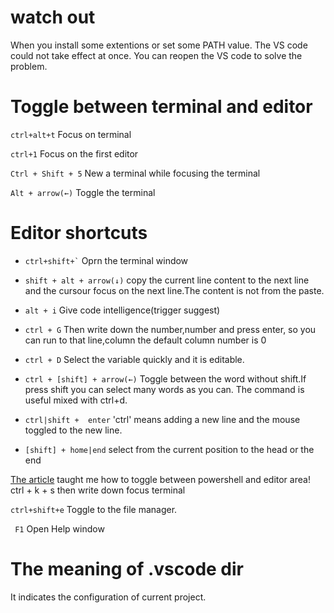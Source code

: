 # watch out
When you install some extentions or set some PATH value. The VS code could not take effect at once.
You can reopen the VS code to solve the problem.

# Toggle between terminal and editor
``` ctrl+alt+t ```
Focus on terminal

``` ctrl+1 ```
Focus on the first editor

``` Ctrl + Shift + 5 ```
New a terminal while focusing the terminal

``` Alt + arrow(←) ```
Toggle the terminal

# Editor shortcuts
- ``` ctrl+shift+` ```
 Oprn the terminal window

- ``` shift + alt + arrow(↓) ```
 copy the current line content to the next line and the cursour focus on the next line.The content is not from the paste.

- ``` alt + i ```
 Give code intelligence(trigger suggest)

- ``` ctrl + G ``` 
 Then write down the number,number and press enter, so you can run to that line,column the default column number is 0

- ``` ctrl + D ```
 Select the variable quickly and it is editable.

- ``` ctrl + [shift] + arrow(←) ```
 Toggle between the word without shift.If press shift you can select many words as you can.
 The command is useful mixed with ctrl+d.

- ``` ctrl|shift +  enter ```
 'ctrl' means adding a new line and the mouse toggled to the new line.

- ``` [shift] + home|end ```
 select from the current position to the head or the end

[The article][link] taught me how to toggle between powershell and editor area!
ctrl + k + s then write down focus terminal

``` ctrl+shift+e ```
Toggle to the file manager.

``` F1``` Open Help window

# The meaning of .vscode dir
It indicates the configuration of current project.

[link]: https://blog.csdn.net/Jeffxu_lib/article/details/86651173

